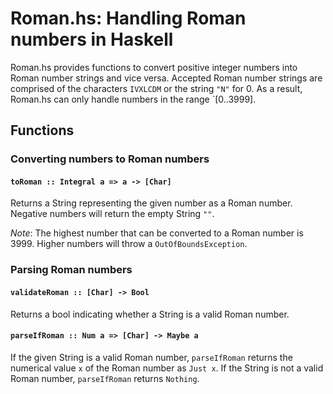# Roman.hs: Handling Roman numbers in Haskell

Roman.hs provides functions to convert positive integer numbers into Roman
number strings and vice versa. Accepted Roman number strings are comprised of the
characters `IVXLCDM` or the string `"N"` for 0. As a result, Roman.hs can only
handle numbers in the range `[0..3999].

## Functions

### Converting numbers to Roman numbers

#### `toRoman :: Integral a => a -> [Char]`

Returns a String representing the given number as a Roman number. Negative
numbers will return the empty String `""`.

*Note*: The highest number that can be converted to a Roman number is 3999.
Higher numbers will throw a `OutOfBoundsException`.

### Parsing Roman numbers

#### `validateRoman :: [Char] -> Bool`

Returns a bool indicating whether a String is a valid Roman number.

#### `parseIfRoman :: Num a => [Char] -> Maybe a`

If the given String is a valid Roman number, `parseIfRoman` returns the
numerical value `x` of the Roman number as `Just x`. If the String is not a
valid Roman number, `parseIfRoman` returns `Nothing`.
